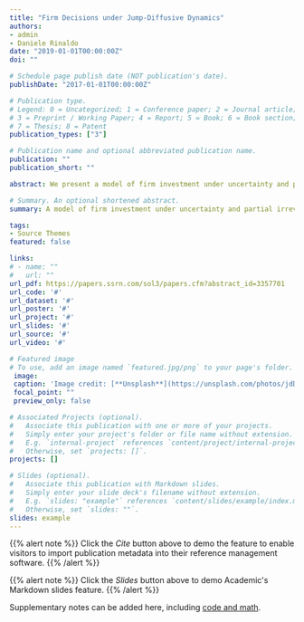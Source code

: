 ```yaml
---
title: "Firm Decisions under Jump-Diffusive Dynamics"
authors:
- admin
- Daniele Rinaldo
date: "2019-01-01T00:00:00Z"
doi: ""

# Schedule page publish date (NOT publication's date).
publishDate: "2017-01-01T00:00:00Z"

# Publication type.
# Legend: 0 = Uncategorized; 1 = Conference paper; 2 = Journal article;
# 3 = Preprint / Working Paper; 4 = Report; 5 = Book; 6 = Book section;
# 7 = Thesis; 8 = Patent
publication_types: ["3"]

# Publication name and optional abbreviated publication name.
publication: ""
publication_short: ""

abstract: We present a model of firm investment under uncertainty and partial irreversibility in which uncertainty is represented by a jump diffusion. This allows to represent both the continuous Gaussian volatility and the discontinuous uncertainty related to information arrival, sudden changes and large shocks. The model shows how both sources of uncertainty negatively impact the optimal investment and disinvestment policies, and how the presence of large negative jumps can drastically affect the firm’s ability to recover. Our results show that the standard Gaussian framework consistently underestimates the negative effect of uncertainty on firm investment decisions. We test these predictions on a panel dataset of UK firms: we first structurally estimate the uncertainty parameters using multinomial maximum likelihood and differential evolution techniques and subsequently study their impact on firm investment rates, validating our model predictions."

# Summary. An optional shortened abstract.
summary: A model of firm investment under uncertainty and partial irreversibility in which uncertainty is represented by a jump diffusion.

tags:
- Source Themes
featured: false

links:
# - name: ""
#   url: ""
url_pdf: https://papers.ssrn.com/sol3/papers.cfm?abstract_id=3357701
url_code: '#'
url_dataset: '#'
url_poster: '#'
url_project: '#'
url_slides: '#'
url_source: '#'
url_video: '#'

# Featured image
# To use, add an image named `featured.jpg/png` to your page's folder. 
 image:
 caption: 'Image credit: [**Unsplash**](https://unsplash.com/photos/jdD8gXaTZsc)'
 focal_point: ""
 preview_only: false

# Associated Projects (optional).
#   Associate this publication with one or more of your projects.
#   Simply enter your project's folder or file name without extension.
#   E.g. `internal-project` references `content/project/internal-project/index.md`.
#   Otherwise, set `projects: []`.
projects: []

# Slides (optional).
#   Associate this publication with Markdown slides.
#   Simply enter your slide deck's filename without extension.
#   E.g. `slides: "example"` references `content/slides/example/index.md`.
#   Otherwise, set `slides: ""`.
slides: example
---
```


{{% alert note %}}
Click the *Cite* button above to demo the feature to enable visitors to import publication metadata into their reference management software.
{{% /alert %}}

{{% alert note %}}
Click the *Slides* button above to demo Academic's Markdown slides feature.
{{% /alert %}}

Supplementary notes can be added here, including [code and math](https://sourcethemes.com/academic/docs/writing-markdown-latex/).
